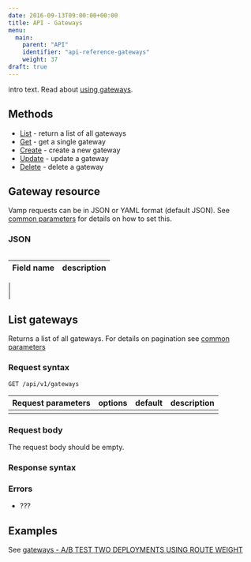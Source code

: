 ```yaml
---
date: 2016-09-13T09:00:00+00:00
title: API - Gateways
menu:
  main:
    parent: "API"
    identifier: "api-reference-gateways"
    weight: 37
draft: true
---
```

intro text. Read about [using gateways](documentation/using-vamp/gateways/).

## Methods
 
 * [List](/documentation/api/v9.9.9/api-gateways/#list-gateways) - return a list of all gateways
 * [Get](/documentation/api/v9.9.9/api-gateways/#get-a-single-gateway) - get a single gateway
 * [Create](/documentation/api/v9.9.9/api-gateways/#create-a-gateway) - create a new gateway 
 * [Update](/documentation/api/v9.9.9/api-gateways/#update-a-gateway) - update a gateway
 * [Delete](/documentation/api/v9.9.9/api-gateways/#delete-a-gateway) - delete a gateway

## Gateway resource

Vamp requests can be in JSON or YAML format (default JSON). See [common parameters](/documentation/api/v9.9.9/api-common-parameters) for details on how to set this.

### JSON

```

```

 Field name        | description          
 -----------------|-----------------
  |  
  |
  
## List gateways

Returns a list of all gateways. For details on pagination see [common parameters](/documentation/api/v9.9.9/api-common-parameters)

### Request syntax
    GET /api/v1/gateways

| Request parameters         | options           | default          | description       |
| ----------------- |:-----------------:|:----------------:| -----------------:|
|  |  |  |  |

### Request body
The request body should be empty.

### Response syntax


### Errors
* ???

## Examples

See [gateways - A/B TEST TWO DEPLOYMENTS USING ROUTE WEIGHT](/documentation/using-vamp/gateways/#example-a-b-test-two-deployments-using-route-weight)